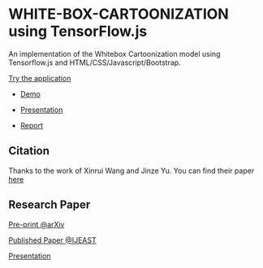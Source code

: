 # WHITE-BOX-CARTOONIZATION using TensorFlow.js

An implementation of the Whitebox Cartoonization model using Tensorflow.js and HTML/CSS/Javascript/Bootstrap.

[Try the application](https://amey-thakur.github.io/WHITE-BOX-CARTOONIZATION)

- [Demo](https://github.com/Amey-Thakur/WHITE-BOX-CARTOONIZATION/blob/main/WHITE-BOX%20CARTOONIZATION%20USING%20AN%20EXTENDED%20GAN%20FRAMEWORK%20DEMO.mp4)
  
- [Presentation](https://github.com/Amey-Thakur/WHITE-BOX-CARTOONIZATION/blob/main/WHITE-BOX%20CARTOONIZATION%20USING%20AN%20EXTENDED%20GAN%20FRAMEWORK%20PRESENTATION.pdf)


- [Report](https://github.com/Amey-Thakur/WHITE-BOX-CARTOONIZATION/blob/main/WHITE-BOX%20CARTOONIZATION%20USING%20AN%20EXTENDED%20GAN%20FRAMEWORK%20REPORT.pdf)

## Citation

Thanks to the work of Xinrui Wang and Jinze Yu. You can find their paper [here](https://openaccess.thecvf.com/content_CVPR_2020/html/Wang_Learning_to_Cartoonize_Using_White-Box_Cartoon_Representations_CVPR_2020_paper.html) 

## Research Paper

[Pre-print @arXiv](https://arxiv.org/abs/2107.04551)

[Published Paper @IJEAST](http://ijeast.com/papers/294-298,Tesma512,IJEAST.pdf)

[Presentation](http://dx.doi.org/10.13140/RG.2.2.22496.40964)
